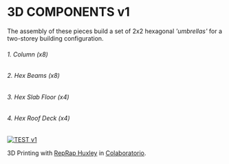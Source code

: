 # 3D COMPONENTS v1

The assembly of these pieces build a set of 2x2 hexagonal *'umbrellas'* for a two-storey building configuration.

###### 1. Column (x8)
###### 2. Hex Beams (x8)
###### 3. Hex Slab Floor (x4)
###### 4. Hex Roof Deck (x4)

<a href="http://blog.angelpontes.net/post/68259941552/20131126-3d-print-colaboratorio" title="Blog"><img src="https://github.com/angelpontes/PFC/blob/master/IMAGES/3D-PRINT-TEST-v1.jpg?raw=true" alt="TEST v1" title="TEST v1"></a>

3D Printing with [RepRap Huxley](http://reprap.org/wiki/Huxley "reprap.org") in [Colaboratorio](http://colaboratorio.colaborativa.eu/ "Colaboratorio").
